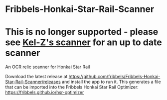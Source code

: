 # Fribbels-Honkai-Star-Rail-Scanner

# This is no longer supported - please see [Kel-Z's scanner](https://github.com/kel-z/HSR-Scanner/releases/latest) for an up to date scanner

An OCR relic scanner for Honkai Star Rail

Download the latest release at https://github.com/fribbels/Fribbels-Honkai-Star-Rail-Scanner/releases and install the app to run it. This generates a file that can be imported into the Fribbels Honkai Star Rail Optimizer: https://fribbels.github.io/hsr-optimizer
